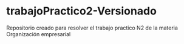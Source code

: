 # trabajoPractico2-Versionado
Repositorio creado para resolver el trabajo practico N2 de la materia Organización empresarial
